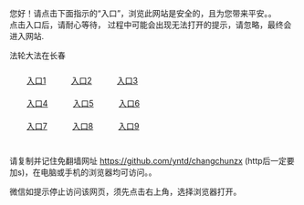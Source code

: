 您好！请点击下面指示的“入口”，浏览此网站是安全的，且为您带来平安。。 <br/>
点击入口后，请耐心等待， 过程中可能会出现无法打开的提示，请忽略，最终会进入网站. </br>

法轮大法在长春<br/>
<div style="padding:10px"><a style="margin:20px" target="_blank" href="https://d1mao0nmrw09dd.cloudfront.net/2Qpsp?tzykpebv" id="ccLink1" rel="nofollow">入口1</a> <a target="_blank" style="margin:20px" href="https://d1h1xnvq9q3beq.cloudfront.net/2Qpsp?undgx" id="ccLink2" rel="nofollow">入口2</a> <a style="margin:20px" target="_blank" href="https://dcbam3xb0ld7r.cloudfront.net/2Qpsp?wpecb" id="ccLink3" rel="nofollow">入口3</a></div>

<div style="padding:10px" ><a style="margin:20px" target="_blank" href="https://d1mao0nmrw09dd.cloudfront.net/2Qpsp?tzykpebv" id="ccLink4" rel="nofollow">入口4</a> <a style="margin:20px" href="https://d1h1xnvq9q3beq.cloudfront.net/2Qpsp?undgx" target="_blank" id="ccLink5" rel="nofollow">入口5</a> <a style="margin:20px" href="https://dcbam3xb0ld7r.cloudfront.net/2Qpsp?wpecb" target="_blank" id="ccLink6" rel="nofollow">入口6</a></div>

<div style="padding:10px"><a style="margin:20px" target="_blank" href="https://d1mao0nmrw09dd.cloudfront.net/2Qpsp?tzykpebv" id="ccLink7" rel="nofollow">入口7</a> <a style="margin:20px" href="https://d1h1xnvq9q3beq.cloudfront.net/2Qpsp?undgx" target="_blank" id="ccLink8" rel="nofollow">入口8</a> <a style="margin:20px" target="_blank" href="https://dcbam3xb0ld7r.cloudfront.net/2Qpsp?wpecb" id="ccLink9" rel="nofollow">入口9</a></div>

<br/>



请复制并记住免翻墙网址 https://github.com/yntd/changchunzx (http后一定要加s)，在电脑或手机的浏览器均可访问。。<br/>

微信如提示停止访问该网页，须先点击右上角，选择浏览器打开。
